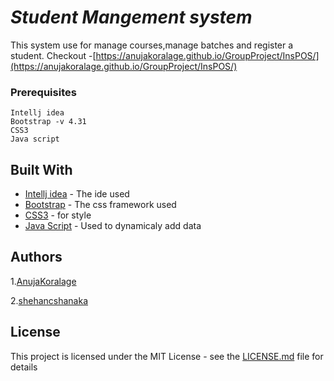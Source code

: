 # *Student Mangement system*

This system use for manage courses,manage batches and register a student.
Checkout -[https://anujakoralage.github.io/GroupProject/InsPOS/](https://anujakoralage.github.io/GroupProject/InsPOS/)

### Prerequisites
```
Intellj idea
Bootstrap -v 4.31
CSS3
Java script
```
## Built With
* [Intellj idea](https://www.jetbrains.com/idea/) - The ide used 
* [Bootstrap](https://getbootstrap.com/) - The css framework used
* [CSS3](https://developer.mozilla.org/en-US/docs/Web/CSS/CSS3) - for style
* [Java Script](https://www.javascript.com/) - Used to dynamicaly add data

## Authors

1.[AnujaKoralage](https://github.com/AnujaKoralage)

2.[shehancshanaka](https://github.com/shehancshanaka)

## License

This project is licensed under the MIT License - see the [LICENSE.md](LICENSE.md) file for details
